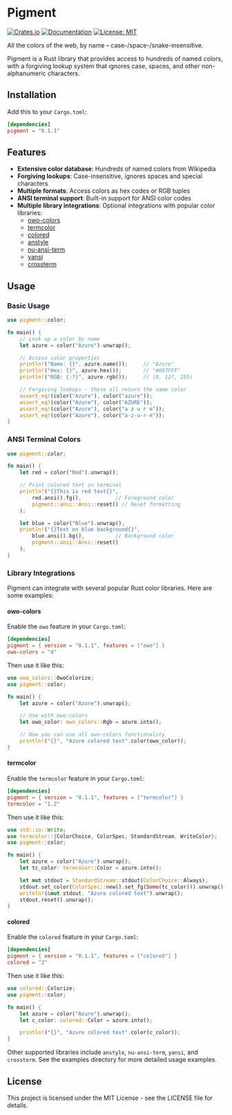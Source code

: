 # Pigment

[![Crates.io](https://img.shields.io/crates/v/pigment.svg)](https://crates.io/crates/pigment)
[![Documentation](https://docs.rs/pigment/badge.svg)](https://docs.rs/pigment)
[![License: MIT](https://img.shields.io/badge/License-MIT-yellow.svg)](https://opensource.org/licenses/MIT)

All the colors of the web, by name – case-/space-/snake-insensitive.

Pigment is a Rust library that provides access to hundreds of named colors, with a forgiving lookup system that ignores case, spaces, and other non-alphanumeric characters.

## Installation

Add this to your `Cargo.toml`:

```toml
[dependencies]
pigment = "0.1.1"
```

## Features

- **Extensive color database**: Hundreds of named colors from Wikipedia
- **Forgiving lookups**: Case-insensitive, ignores spaces and special characters
- **Multiple formats**: Access colors as hex codes or RGB tuples
- **ANSI terminal support**: Built-in support for ANSI color codes
- **Multiple library integrations**: Optional integrations with popular color libraries:
  - [owo-colors](https://github.com/jam1garner/owo-colors)
  - [termcolor](https://github.com/BurntSushi/termcolor)
  - [colored](https://github.com/colored-rs/colored)
  - [anstyle](https://github.com/rust-cli/anstyle)
  - [nu-ansi-term](https://github.com/nushell/nu-ansi-term)
  - [yansi](https://github.com/SergioBenitez/yansi)
  - [crossterm](https://github.com/crossterm-rs/crossterm)

## Usage

### Basic Usage

```rust
use pigment::color;

fn main() {
    // Look up a color by name
    let azure = color("Azure").unwrap();

    // Access color properties
    println!("Name: {}", azure.name());     // "Azure"
    println!("Hex: {}", azure.hex());       // "#007FFF"
    println!("RGB: {:?}", azure.rgb());     // (0, 127, 255)

    // Forgiving lookups - these all return the same color
    assert_eq!(color("Azure"), color("azure"));
    assert_eq!(color("Azure"), color("AZURE"));
    assert_eq!(color("Azure"), color("a z u r e"));
    assert_eq!(color("Azure"), color("a-z-u-r-e"));
}
```

### ANSI Terminal Colors

```rust
use pigment::color;

fn main() {
    let red = color("Red").unwrap();

    // Print colored text in terminal
    println!("{}This is red text{}",
        red.ansi().fg(),           // Foreground color
        pigment::ansi::Ansi::reset() // Reset formatting
    );

    let blue = color("Blue").unwrap();
    println!("{}Text on blue background{}",
        blue.ansi().bg(),          // Background color
        pigment::ansi::Ansi::reset()
    );
}
```

### Library Integrations

Pigment can integrate with several popular Rust color libraries. Here are some examples:

#### owo-colors

Enable the `owo` feature in your `Cargo.toml`:

```toml
[dependencies]
pigment = { version = "0.1.1", features = ["owo"] }
owo-colors = "4"
```

Then use it like this:

```rust
use owo_colors::OwoColorize;
use pigment::color;

fn main() {
    let azure = color("Azure").unwrap();

    // Use with owo-colors
    let owo_color: owo_colors::Rgb = azure.into();

    // Now you can use all owo-colors functionality
    println!("{}", "Azure colored text".color(owo_color));
}
```

#### termcolor

Enable the `termcolor` feature in your `Cargo.toml`:

```toml
[dependencies]
pigment = { version = "0.1.1", features = ["termcolor"] }
termcolor = "1.2"
```

Then use it like this:

```rust
use std::io::Write;
use termcolor::{ColorChoice, ColorSpec, StandardStream, WriteColor};
use pigment::color;

fn main() {
    let azure = color("Azure").unwrap();
    let tc_color: termcolor::Color = azure.into();

    let mut stdout = StandardStream::stdout(ColorChoice::Always);
    stdout.set_color(ColorSpec::new().set_fg(Some(tc_color))).unwrap();
    writeln!(&mut stdout, "Azure colored text").unwrap();
    stdout.reset().unwrap();
}
```

#### colored

Enable the `colored` feature in your `Cargo.toml`:

```toml
[dependencies]
pigment = { version = "0.1.1", features = ["colored"] }
colored = "2"
```

Then use it like this:

```rust
use colored::Colorize;
use pigment::color;

fn main() {
    let azure = color("Azure").unwrap();
    let c_color: colored::Color = azure.into();

    println!("{}", "Azure colored text".color(c_color));
}
```

Other supported libraries include `anstyle`, `nu-ansi-term`, `yansi`, and `crossterm`.
See the examples directory for more detailed usage examples.

## License

This project is licensed under the MIT License - see the LICENSE file for details.

